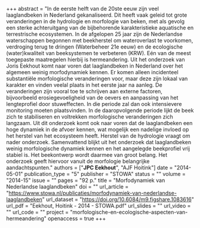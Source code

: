 +++
abstract = "In de eerste helft van de 20ste eeuw zijn veel laaglandbeken in Nederland gekanaliseerd. Dit heeft vaak geleid tot grote veranderingen in de hydrologie en morfologie van beken, met als gevolg een sterke achteruitgang van de bijbehorende karakteristieke aquatische en terrestrische ecosystemen. In de afgelopen 25 jaar zijn de Nederlandse waterschappen begonnen met beekherstel om wateroverlast te voorkomen, verdroging terug te dringen (Waterbeheer 21e eeuw) en de ecologische (water)kwaliteit van beeksystemen te verbeteren (KRW). Eén van de meest toegepaste maatregelen hierbij is hermeandering. Uit het onderzoek van Joris Eekhout komt naar voren dat laaglandbeken in Nederland over het algemeen weinig morfodynamiek kennen. Er komen alleen incidenteel substantiële morfologische veranderingen voor, maar deze zijn lokaal van karakter en vinden veelal plaats in het eerste jaar na aanleg. De veranderingen zijn vooral toe te schrijven aan externe factoren, bijvoorbeeld erosiegevoeligheid van de oevers en aanpassing van het lengteprofiel door stuweffecten. In die periode zal dan ook intensievere monitoring moeten plaatsvinden. In de daaropvolgende periode lijkt de beek zich te stabiliseren en voltrekken morfologische veranderingen zich langzaam. Uit dit onderzoek komt ook naar voren dat de laaglandbeken een hoge dynamiek in de afvoer kennen, wat mogelijk een nadelige invloed op het herstel van het ecosysteem heeft. Herstel van de hydrologie vraagt om nader onderzoek. Samenvattend blijkt uit het onderzoek dat laaglandbeken weinig morfologische dynamiek kennen en het aangelegde beekprofiel vrij stabiel is. Het beekontwerp wordt daarmee van groot belang. Het onderzoek geeft hiervoor vanuit de morfologie belangrijke aandachtspunten."
authors = ["**JPC Eekhout**", "AJF Hoitink"]
date = "2014-05-01"
publication_type = "5"
publisher = "STOWA"
status = ""
volume = "2014-15"
issue = ""
pages = "92 p."
title = "Morfodynamiek van Nederlandse laaglandbeken"
doi = ""
url_article = "https://www.stowa.nl/publicaties/morfodynamiek-van-nederlandse-laaglandbeken"
url_dataset = "https://doi.org/10.6084/m9.figshare.1083616"
url_pdf = "Eekhout, Hoitink - 2014 - STOWA.pdf"
url_slides = ""
url_video = ""
url_code = ""
project = "morfologische-en-ecologische-aspecten-van-hermeandering"
openaccess = true
+++

